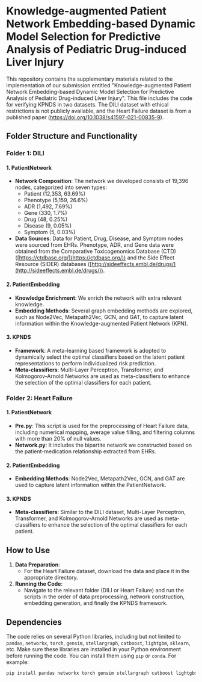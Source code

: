 # Knowledge-augmented Patient Network Embedding-based Dynamic Model Selection for Predictive Analysis of Pediatric Drug-induced Liver Injury

This repository contains the supplementary materials related to the implementation of our submission entitled "Knowledge-augmented Patient Network Embedding-based Dynamic Model Selection for Predictive Analysis of Pediatric Drug-induced Liver Injury". This file includes the code for verifying KPNDS in two datasets. The DILI dataset with ethical restrictions is not publicly available, and the Heart Failure dataset is from a published paper (https://doi.org/10.1038/s41597-021-00835-9).

## Folder Structure and Functionality

### Folder 1: DILI

#### 1. PatientNetwork
- **Network Composition**: The network we developed consists of 19,396 nodes, categorized into seven types:
  - Patient (12,353, 63.69%)
  - Phenotype (5,159, 26.6%)
  - ADR (1,492, 7.69%)
  - Gene (330, 1.7%)
  - Drug (48, 0.25%)
  - Disease (9, 0.05%)
  - Symptom (5, 0.03%)
- **Data Sources**: Data for Patient, Drug, Disease, and Symptom nodes were sourced from EHRs. Phenotype, ADR, and Gene data were obtained from the Comparative Toxicogenomics Database (CTD) ([https://ctdbase.org/](https://ctdbase.org/)) and the Side Effect Resource (SIDER) databases ([http://sideeffects.embl.de/drugs/](http://sideeffects.embl.de/drugs/)).

#### 2. PatientEmbedding
- **Knowledge Enrichment**: We enrich the network with extra relevant knowledge.
- **Embedding Methods**: Several graph embedding methods are explored, such as Node2Vec, Metapath2Vec, GCN, and GAT, to capture latent information within the Knowledge-augmented Patient Network (KPN).

#### 3. KPNDS
- **Framework**: A meta-learning based framework is adopted to dynamically select the optimal classifiers based on the latent patient representations to perform individualized risk prediction.
- **Meta-classifiers**: Multi-Layer Perceptron, Transformer, and Kolmogorov-Arnold Networks are used as meta-classifiers to enhance the selection of the optimal classifiers for each patient.

### Folder 2: Heart Failure

#### 1. PatientNetwork
- **Pre.py**: This script is used for the preprocessing of Heart Failure data, including numerical mapping, average value filling, and filtering columns with more than 20% of null values.
- **Network.py**: It includes the bipartite network we constructed based on the patient-medication relationship extracted from EHRs.

#### 2. PatientEmbedding
- **Embedding Methods**: Node2Vec, Metapath2Vec, GCN, and GAT are used to capture latent information within the PatientNetwork.

#### 3. KPNDS
- **Meta-classifiers**: Similar to the DILI dataset, Multi-Layer Perceptron, Transformer, and Kolmogorov-Arnold Networks are used as meta-classifiers to enhance the selection of the optimal classifiers for each patient.

## How to Use

1. **Data Preparation**:
   - For the Heart Failure dataset, download the data and place it in the appropriate directory.
2. **Running the Code**:
   - Navigate to the relevant folder (DILI or Heart Failure) and run the scripts in the order of data preprocessing, network construction, embedding generation, and finally the KPNDS framework.

## Dependencies
The code relies on several Python libraries, including but not limited to `pandas`, `networkx`, `torch`, `gensim`, `stellargraph`, `catboost`, `lightgbm`, `sklearn`, etc. Make sure these libraries are installed in your Python environment before running the code. You can install them using `pip` or `conda`. For example:
```bash
pip install pandas networkx torch gensim stellargraph catboost lightgbm scikit-learn
